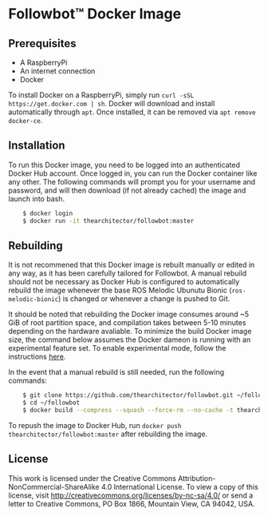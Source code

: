 # Followbot&trade; Docker Image

## Prerequisites
- A RaspberryPi
- An internet connection
- Docker

To install Docker on a RaspberryPi, simply run `curl -sSL https://get.docker.com | sh`. Docker will download and install automatically through `apt`. Once installed, it can be removed via `apt remove docker-ce`.

## Installation
To run this Docker image, you need to be logged into an authenticated Docker Hub account. Once logged in, you can run the Docker container like any other. The following commands will prompt you for your username and password, and will then download (if not already cached) the image and launch into bash.

```sh
    $ docker login
    $ docker run -it thearchitector/followbot:master
```

## Rebuilding
It is not recommened that this Docker image is rebuilt manually or edited in any way, as it has been carefully tailored for Followbot. A manual rebuild should not be necessary as Docker Hub is configured to automatically rebuild the image whenever the base ROS Melodic Ubunutu Bionic (`ros-melodic-bionic`) is changed or whenever a change is pushed to Git.

It should be noted that rebuilding the Docker image consumes around ~5 GiB of root partition space, and compilation takes between 5-10 minutes depending on the hardware avaliable. To minimize the build Docker image size, the command below assumes the Docker dameon is running with an experimental feature set. To enable experimental mode, follow the instructions [here](https://stackoverflow.com/a/44346323).

In the event that a manual rebuild is still needed, run the following commands:

```sh
    $ git clone https://github.com/thearchitector/followbot.git ~/followbot
    $ cd ~/followbot
    $ docker build --compress --squash --force-rm --no-cache -t thearchitector/followbot:master .
```

To repush the image to Docker Hub, run `docker push thearchitector/followbot:master` after rebuilding the image.

## License
This work is licensed under the Creative Commons Attribution-NonCommercial-ShareAlike 4.0 International License. To view a copy of this license, visit http://creativecommons.org/licenses/by-nc-sa/4.0/ or send a letter to Creative Commons, PO Box 1866, Mountain View, CA 94042, USA.
